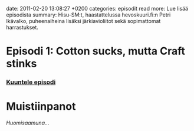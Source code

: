 date: 2011-02-20 13:08:27 +0200
categories: episodit
read more: Lue lis&auml;&auml; episodista
summary: Hisu-SM:t, haastattelussa hevoskuuri.fi:n Petri Ikävalko, puheenaiheina lisäksi järkiavioliitot sekä sopimattomat harrastukset.

#  Episodi 1: Cotton sucks, mutta Craft stinks

### [Kuuntele episodi](http://podcast.raskaasti.fi/3233/21941-episodi-2-ei-mikaan-kerrostaloasujan-harrastus)

# Muistiinpanot

_Huomisaamuna..._
